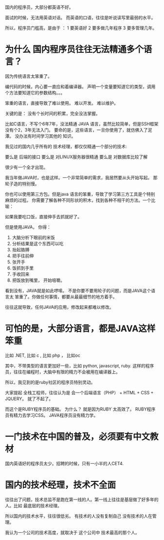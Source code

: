 

国内的程序员，大部分都英语不好。

面试的时候，无法用英语对话。 而英语的口语，往往是听说读写里最弱的水平。

所以，程序员门槛高，是由于 ：
1  要英语好
2  要多做几年程序
3  要多管理几年。



# 为什么 国内程序员往往无法精通多个语言？

因为传统语言太笨重了。

编代码的时候，内心要一直应和着编译器。 声明一个变量要知道它的类型，调用
个方法要知道它的参数结构。。。

笨重的语言，直接导致了难以使用。 难以开发。 难以维护。

关键的是： 没有个长时间的积累，完全没法掌握。

比如C语言，不写个6年7年，没法精通
JAVA 语言，虽然比较简单，但是SSH框架没有个2，3年无法入门。
要命的是，这些语言，一旦你使用了，就仿佛入了泥潭。 没办法有时间学习其他的
知识。

我见过的国内几乎所有的 技术经理，都仅仅精通一个部分的技术:

要么是 后端的接口
要么是 对LINUX服务器很精通
要么是 对数据库比较了解

很少有一个全才出现。

我当年做JAVA时，也是这样。一个非常简单的需求，我居然要从头开始写起。
那轮子造的特别慢。

你也可以使用第三方包。但是java 语言的笨重，导致了学习第三方工具是个特别
麻烦的过程。 你需要了解各种不同形状的积木，找到各种不相干的方法。一个比喻：

如果我要吃口饭，直接伸手去抓就好了。

但是使用JAVA， 你得：
1. 大脑分析下眼前的米饭
2. 分析结果是这个东西可以吃
3. 抬起胳膊
4. 把手往前伸
5. 张开手
6. 饭抓到手里
7. 手收回来
8. 把饭放到嘴里， 开始咀嚼。

看到没有，JAVA就是如此啰嗦。 不是你要不要用轮子的问题，而是JAVA这个语言太
笨重了。你做任何事情，都要从最最细节的地方着手。

往往这就导致，任何JAVA的应用，修改起来都难以修改。

# 可怕的是，大部分语言，都是JAVA这样笨重

比如 .NET, 比如 c , 比如 php ， 比如oc

其中，不带类型的语言更加好一些，比如 python, javascript, ruby.
这样的程序员，往往在编程时，大脑中有限的精力不会被用在编译器上。

所以，我见到的是ruby社区的程序员特别灵动。

大家提起 全栈工程师，往往认为是 会一个后端语言（PHP） + HTML + CSS + JQUERY。
就了不起了。

而这个是RUBY程序员的基础。 为什么？ 就是因为RUBY 太高效了。
RUBY程序员有精力去学习CSS。  JAVA程序员没有精力学。

# 一门技术在中国的普及，必须要有中文教材

国内英语好的程序员太少。招聘的时候，只有一小半的人CET4.

# 国内的技术经理，技术不全面

往往出了问题，技术总监不是跑在第一线的人。第一线上往往是基层做了好多年的
人。比如 最底层的技术经理。

所以国内的技术水平，往往很低劣。
有技术的人没有复制自己
没有技术的人在管理。

我认为一个公司的技术高度，就取决于 这个公司中 技术最高的那个人。
